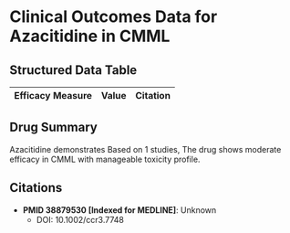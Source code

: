 # Clinical Outcomes Data for Azacitidine in CMML

## Structured Data Table

| Efficacy Measure | Value | Citation |
|-----------------|-------|----------|

## Drug Summary

Azacitidine demonstrates Based on 1 studies, The drug shows moderate efficacy in CMML with manageable toxicity profile.

## Citations

- **PMID 38879530 [Indexed for MEDLINE]**: Unknown
  - DOI: 10.1002/ccr3.7748

